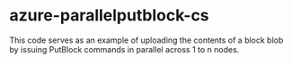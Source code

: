 # azure-parallelputblock-cs
This code serves as an example of uploading the contents of a block blob by issuing PutBlock commands in parallel across 1 to n nodes.
